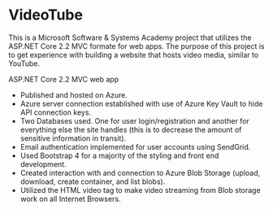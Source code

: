 # VideoTube
This is a Microsoft Software &amp; Systems Academy project that utilizes the ASP.NET Core 2.2 MVC formate for web apps. The purpose of this project is to get experience with building a website that hosts video media, similar to YouTube.

ASP.NET Core 2.2 MVC web app
 - Published and hosted on Azure.
 - Azure server connection established with use of Azure Key Vault to hide API connection keys.
 - Two Databases used. One for user login/registration and another for everything else the site handles (this is to decrease the amount of sensitive information in transit).
 - Email authentication implemented for user accounts using SendGrid.
 - Used Bootstrap 4 for a majority of the styling and front end development.
 - Created interaction with and connection to Azure Blob Storage (upload, download, create container, and list blobs).
 - Utilized the HTML video tag to make video streaming from Blob storage work on all Internet Browsers.

